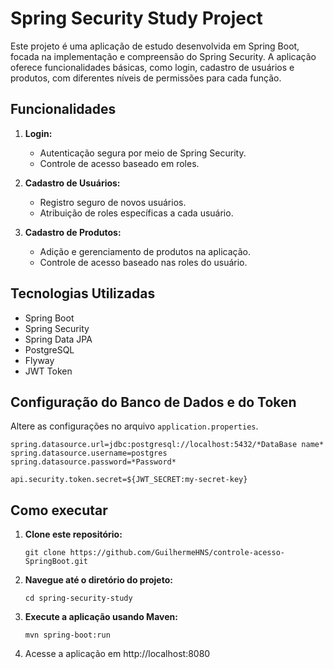 # Spring Security Study Project

Este projeto é uma aplicação de estudo desenvolvida em Spring Boot, focada na implementação e compreensão do Spring Security. A aplicação oferece funcionalidades básicas, como login, cadastro de usuários e produtos, com diferentes níveis de permissões para cada função.

## Funcionalidades

1. **Login:**
   - Autenticação segura por meio de Spring Security.
   - Controle de acesso baseado em roles.

2. **Cadastro de Usuários:**
   - Registro seguro de novos usuários.
   - Atribuição de roles específicas a cada usuário.

3. **Cadastro de Produtos:**
   - Adição e gerenciamento de produtos na aplicação.
   - Controle de acesso baseado nas roles do usuário.

## Tecnologias Utilizadas

- Spring Boot
- Spring Security
- Spring Data JPA
- PostgreSQL
- Flyway
- JWT Token

## Configuração do Banco de Dados e do Token

Altere as configurações no arquivo `application.properties`.

```properties
spring.datasource.url=jdbc:postgresql://localhost:5432/*DataBase name*
spring.datasource.username=postgres
spring.datasource.password=*Password*

api.security.token.secret=${JWT_SECRET:my-secret-key}
``` 

## Como executar
1. **Clone este repositório:**
    ```properties
    git clone https://github.com/GuilhermeHNS/controle-acesso-SpringBoot.git
    ```
2. **Navegue até o diretório do projeto:**
    ```properties
    cd spring-security-study
    ```
3. **Execute a aplicação usando Maven:**
    ```properties
    mvn spring-boot:run
    ```
4. Acesse a aplicação em http://localhost:8080

